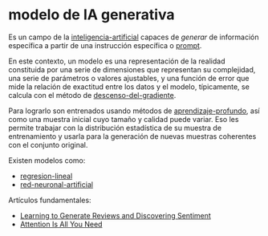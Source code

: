 # modelo de IA generativa

Es un campo de la [inteligencia-artificial](inteligencia-artificial.md) capaces de *generar* de información específica a partir de una instrucción específica o [prompt](prompt.md).

En este contexto, un modelo es una representación de la realidad constituida por una serie de dimensiones que representan su complejidad, una serie de parámetros o valores ajustables, y una función de error que mide la relación de exactitud entre los datos y el modelo, típicamente, se calcula con el método de [descenso-del-gradiente](descenso-del-gradiente.md).

Para lograrlo son entrenados usando métodos de [aprendizaje-profundo](aprendizaje-profundo.md), así como una muestra inicial cuyo tamaño y calidad puede variar. Eso les permite trabajar con la distribución estadística de su muestra de entrenamiento y usarla para la generación de nuevas muestras coherentes con el conjunto original.

Existen modelos como:

* [regresion-lineal](regresion-lineal.md)
* [red-neuronal-artificial](red-neuronal-artificial.md)

Artículos fundamentales:

* [Learning to Generate Reviews and Discovering Sentiment](@radford&al2017.md)
* [Attention Is All You Need](@vaswani&al2023.md)
